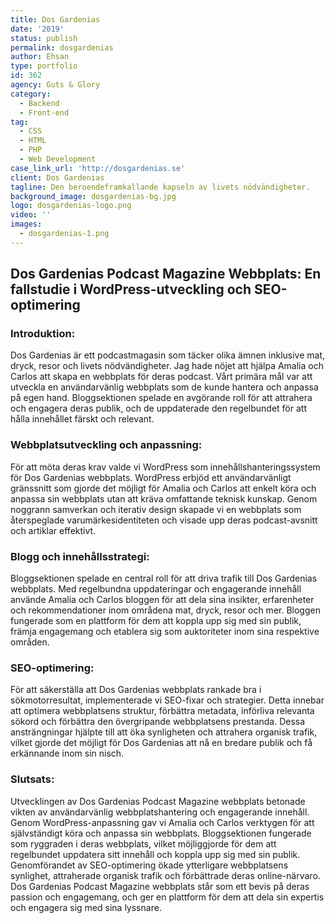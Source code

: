 ```yaml
---
title: Dos Gardenias
date: '2019'
status: publish
permalink: dosgardenias
author: Ehsan
type: portfolio
id: 362
agency: Guts & Glory
category:
  - Backend
  - Front-end
tag:
  - CSS
  - HTML
  - PHP
  - Web Development
case_link_url: 'http://dosgardenias.se'
client: Dos Gardenias
tagline: Den beroendeframkallande kapseln av livets nödvändigheter.
background_image: dosgardenias-bg.jpg
logo: dosgardenias-logo.png
video: ''
images:
  - dosgardenias-1.png
---
```

<h2>Dos Gardenias Podcast Magazine Webbplats: En fallstudie i WordPress-utveckling och SEO-optimering</h2>

  <h3>Introduktion:</h3>
  <p>
    Dos Gardenias är ett podcastmagasin som täcker olika ämnen inklusive mat, dryck, resor och livets nödvändigheter. Jag hade nöjet att hjälpa Amalia och Carlos att skapa en webbplats för deras podcast. Vårt primära mål var att utveckla en användarvänlig webbplats som de kunde hantera och anpassa på egen hand. Bloggsektionen spelade en avgörande roll för att attrahera och engagera deras publik, och de uppdaterade den regelbundet för att hålla innehållet färskt och relevant.
  </p>

  <h3>Webbplatsutveckling och anpassning:</h3>
  <p>
    För att möta deras krav valde vi WordPress som innehållshanteringssystem för Dos Gardenias webbplats. WordPress erbjöd ett användarvänligt gränssnitt som gjorde det möjligt för Amalia och Carlos att enkelt köra och anpassa sin webbplats utan att kräva omfattande teknisk kunskap. Genom noggrann samverkan och iterativ design skapade vi en webbplats som återspeglade varumärkesidentiteten och visade upp deras podcast-avsnitt och artiklar effektivt.
  </p>

  <h3>Blogg och innehållsstrategi:</h3>
  <p>
    Bloggsektionen spelade en central roll för att driva trafik till Dos Gardenias webbplats. Med regelbundna uppdateringar och engagerande innehåll använde Amalia och Carlos bloggen för att dela sina insikter, erfarenheter och rekommendationer inom områdena mat, dryck, resor och mer. Bloggen fungerade som en plattform för dem att koppla upp sig med sin publik, främja engagemang och etablera sig som auktoriteter inom sina respektive områden.
  </p>

  <h3>SEO-optimering:</h3>
  <p>
    För att säkerställa att Dos Gardenias webbplats rankade bra i sökmotorresultat, implementerade vi SEO-fixar och strategier. Detta innebar att optimera webbplatsens struktur, förbättra metadata, införliva relevanta sökord och förbättra den övergripande webbplatsens prestanda. Dessa ansträngningar hjälpte till att öka synligheten och attrahera organisk trafik, vilket gjorde det möjligt för Dos Gardenias att nå en bredare publik och få erkännande inom sin nisch.
  </p>

  <h3>Slutsats:</h3>
  <p>
    Utvecklingen av Dos Gardenias Podcast Magazine webbplats betonade vikten av användarvänlig webbplatshantering och engagerande innehåll. Genom WordPress-anpassning gav vi Amalia och Carlos verktygen för att självständigt köra och anpassa sin webbplats. Bloggsektionen fungerade som ryggraden i deras webbplats, vilket möjliggjorde för dem att regelbundet uppdatera sitt innehåll och koppla upp sig med sin publik. Genomförandet av SEO-optimering ökade ytterligare webbplatsens synlighet, attraherade organisk trafik och förbättrade deras online-närvaro. Dos Gardenias Podcast Magazine webbplats står som ett bevis på deras passion och engagemang, och ger en plattform för dem att dela sin expertis och engagera sig med sina lyssnare.
  </p>
